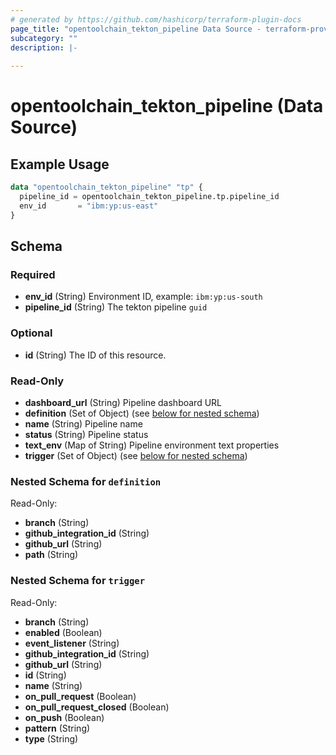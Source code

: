 ```yaml
---
# generated by https://github.com/hashicorp/terraform-plugin-docs
page_title: "opentoolchain_tekton_pipeline Data Source - terraform-provider-opentoolchain"
subcategory: ""
description: |-
  
---
```


# opentoolchain_tekton_pipeline (Data Source)



## Example Usage

```terraform
data "opentoolchain_tekton_pipeline" "tp" {
  pipeline_id = opentoolchain_tekton_pipeline.tp.pipeline_id
  env_id       = "ibm:yp:us-east"
}
```

<!-- schema generated by tfplugindocs -->
## Schema

### Required

- **env_id** (String) Environment ID, example: `ibm:yp:us-south`
- **pipeline_id** (String) The tekton pipeline `guid`

### Optional

- **id** (String) The ID of this resource.

### Read-Only

- **dashboard_url** (String) Pipeline dashboard URL
- **definition** (Set of Object) (see [below for nested schema](#nestedatt--definition))
- **name** (String) Pipeline name
- **status** (String) Pipeline status
- **text_env** (Map of String) Pipeline environment text properties
- **trigger** (Set of Object) (see [below for nested schema](#nestedatt--trigger))

<a id="nestedatt--definition"></a>
### Nested Schema for `definition`

Read-Only:

- **branch** (String)
- **github_integration_id** (String)
- **github_url** (String)
- **path** (String)


<a id="nestedatt--trigger"></a>
### Nested Schema for `trigger`

Read-Only:

- **branch** (String)
- **enabled** (Boolean)
- **event_listener** (String)
- **github_integration_id** (String)
- **github_url** (String)
- **id** (String)
- **name** (String)
- **on_pull_request** (Boolean)
- **on_pull_request_closed** (Boolean)
- **on_push** (Boolean)
- **pattern** (String)
- **type** (String)


